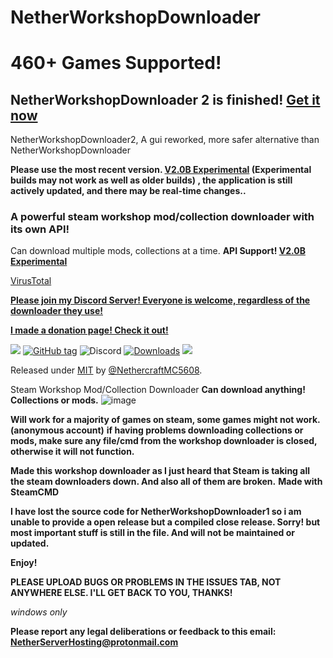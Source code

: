 # NetherWorkshopDownloader
# 460+ Games Supported!
## NetherWorkshopDownloader 2 is finished! [Get it now](https://github.com/NethercraftMC5608/NetherWorkshopDownloader/releases/) 
NetherWorkshopDownloader2, A gui reworked, more safer alternative than NetherWorkshopDownloader

**Please use the most recent version. [V2.0B Experimental](https://github.com/NethercraftMC5608/NetherWorkshopDownloader/releases/tag/V2.0B-Experimental) (Experimental builds may not work as well as older builds) , the application is still actively updated, and there may be real-time changes..**

### A powerful steam workshop mod/collection downloader with its own API!
Can download multiple mods, collections at a time.
**API Support! [V2.0B Experimental](https://github.com/NethercraftMC5608/NetherWorkshopDownloader/releases/tag/V2.0B-Experimental)**

[VirusTotal](https://github.com/NethercraftMC5608/NetherWorkshopDownloader/wiki/Virus-explaination)

**[Please join my Discord Server! Everyone is welcome, regardless of the downloader they use!](https://discord.gg/hakxEpem48)**

**[I made a donation page! Check it out!](https://github.com/NethercraftMC5608/NetherWorkshopDownloader/wiki/Donate!)**

<a href="https://github.com/NethercraftMC5608/NetherWorkshopDownloader/wiki/Donate!"><img src="https://img.shields.io/static/v1?label=Donate&message=Support%20Me!&color=red&style=for-the-badge"></a>
[![GitHub tag](https://img.shields.io/github/tag/NethercraftMC5608/NethersWorkshopDownloader?include_prereleases=&sort=semver&color=blue)](https://github.com/NethercraftMC5608/NethersWorkshopDownloader/releases/)
![Discord](https://img.shields.io/discord/1023539576821780481?label=Discord&style=flat-square)
[![Downloads](https://img.shields.io/github/downloads/NethercraftMC5608/NethersWorkshopDownloader/total?style=flat-square)](#downloads)
<a href="https://github.com/NethercraftMC5608/NethersWorkshopDownloader/wiki"><img src="https://img.shields.io/badge/View%20the%20Documentation-%20-blue?style=flat-square&link=https://github.com/NethercraftMC5608/NethersWorkshopDownloader/wiki"></a>

Released under [MIT](/LICENSE) by [@NethercraftMC5608](https://github.com/NethercraftMC5608).

Steam Workshop Mod/Collection Downloader
**Can download anything! Collections or mods.**
![image](https://user-images.githubusercontent.com/89841173/192072130-d5054f63-6c33-4971-b8fe-9b5930a6b802.png)


**Will work for a majority of games on steam, some games might not work. (anonymous account)**
__if having problems downloading collections or mods, make sure any file/cmd from the workshop downloader is closed, otherwise it will not function.__

**Made this workshop downloader as I just heard that Steam is taking all the steam downloaders down. And also all of them are broken.**
**Made with SteamCMD**

**I have lost the source code for NetherWorkshopDownloader1 so i am unable to provide a open release but a compiled close release. Sorry! but most important stuff is still in the file. And will not be maintained or updated.**

**Enjoy!**

**PLEASE UPLOAD BUGS OR PROBLEMS IN THE ISSUES TAB, NOT ANYWHERE ELSE. I'LL GET BACK TO YOU, THANKS!**

_windows only_

**Please report any legal deliberations or feedback to this email: NetherServerHosting@protonmail.com**

